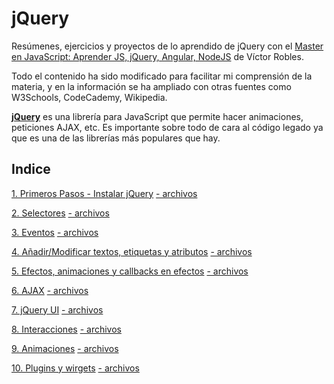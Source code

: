 # jQuery
Resúmenes, ejercicios y proyectos de lo aprendido de jQuery con el [Master en JavaScript: Aprender JS, jQuery, Angular, NodeJS](https://www.udemy.com/course/master-en-javascript-aprender-js-jquery-angular-nodejs-y-mas/) de Víctor Robles.

Todo el contenido ha sido modificado para facilitar mi comprensión de la materia, y en la información se ha ampliado con otras fuentes como W3Schools, CodeCademy, Wikipedia.


<u>**jQuery**</u> es una librería para JavaScript que permite hacer animaciones, peticiones AJAX, etc. Es importante sobre todo de cara al código legado ya que es una de las librerías más populares que hay.

## Indice

[1. Primeros Pasos - Instalar jQuery](01-primerosPasos/primerosPasos.md)
[- archivos](01-primerosPasos)

[2. Selectores](02-selectores/selectores.md)
[- archivos](02-selectores)

[3. Eventos](03-eventos/eventos.md)
[- archivos](03-eventos)

[4. Añadir/Modificar textos, etiquetas y atributos](04-textosEtiquetasAtributos/textosEtiquetasAtributos.md)
[- archivos](04-textosEtiquetasAtributos)

[5. Efectos, animaciones y callbacks en efectos](05-efectosAnimaciones/efectosAnimaciones.md)
[- archivos](05-efectosAnimaciones)

[6. AJAX](06-peticionesAjax/ajax.md)
[- archivos](06-peticionesAjax)

[7. jQuery UI](07-jQueryUI)
[- archivos](07-jQueryUI)

[8. Interacciones](08-Interacciones)
[- archivos](08-Interacciones)

[9. Animaciones](09-animacionesEfectos)
[- archivos](09-animacionesEfectos)

[10. Plugins y wirgets](10-PluginsWidgets)
[- archivos](10-PluginsWidgets)



